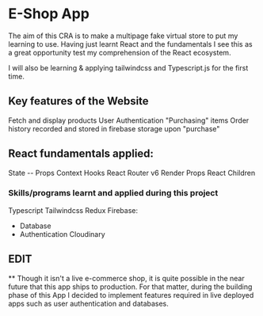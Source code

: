 # E-Shop App

The aim of this CRA is to make a multipage fake virtual store to put my learning to use. Having just learnt React and the fundamentals I see this as a great
opportunity test my comprehension of the React ecosystem.


I will also be learning & applying tailwindcss and Typescript.js for the first time.

## Key features of the Website

Fetch and display products
User Authentication
"Purchasing" items
Order history recorded and stored in firebase storage upon "purchase"

## React fundamentals applied:

State --
Props
Context
Hooks
React Router v6
Render Props
React Children


### Skills/programs learnt and applied during this project

Typescript 
Tailwindcss
Redux
Firebase:
  - Database
  - Authentication
Cloudinary 


## EDIT
** Though it isn't a live e-commerce shop, it is quite possible in the near future that this app ships to production. For that matter, during the building 
phase of this App I decided to implement features required in live deployed apps such as user authentication and databases.
